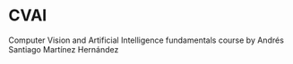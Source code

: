 # CVAI
Computer Vision and Artificial Intelligence fundamentals course by Andrés Santiago Martínez Hernández
